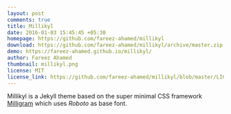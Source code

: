 ```yaml
---
layout: post
comments: true
title: Millikyl
date: 2016-01-03 15:45:45 +05:30
homepage: https://github.com/fareez-ahamed/millikyl
download: https://github.com/fareez-ahamed/millikyl/archive/master.zip
demo: https://fareez-ahamed.github.io/millikyl/
author: Fareez Ahamed
thumbnail: millikyl.png
license: MIT
license_link: https://github.com/fareez-ahamed/millikyl/blob/master/LICENSE.TXT
---
```


Millikyl is a Jekyll theme based on the super minimal CSS framework [Milligram](https://github.com/milligram/milligram) which uses *Roboto* as base font.
